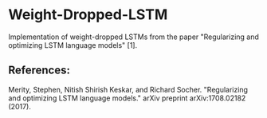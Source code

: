 # Weight-Dropped-LSTM
Implementation of weight-dropped LSTMs from the paper "Regularizing and optimizing LSTM language models" [1].

## References:
Merity, Stephen, Nitish Shirish Keskar, and Richard Socher. "Regularizing and optimizing LSTM language models." arXiv preprint arXiv:1708.02182 (2017).
